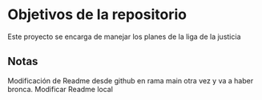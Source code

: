 # Objetivos de la repositorio

Este proyecto se encarga de manejar los planes de la liga de la justicia


## Notas
Modificación de Readme desde github en rama main otra vez y va a haber bronca.
Modificar Readme local
